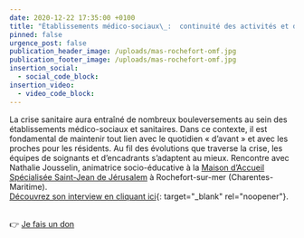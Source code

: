 ```yaml
---
date: 2020-12-22 17:35:00 +0100
title: "Établissements médico-sociaux\_:  continuité des activités et des liens familiaux, enjeux majeurs de la crise sanitaire"
pinned: false
urgence_post: false
publication_header_image: /uploads/mas-rochefort-omf.jpg
publication_footer_image: /uploads/mas-rochefort-omf.jpg
insertion_social:
  - social_code_block:
insertion_video:
  - video_code_block:
---
```


La crise sanitaire aura entra&icirc;né de nombreux bouleversements au sein des établissements médico-sociaux et sanitaires. Dans ce contexte, il est fondamental de maintenir tout lien avec le quotidien &laquo; d’avant &raquo; et avec les proches pour les résidents. Au fil des évolutions que traverse la crise, les équipes de soignants et d’encadrants s’adaptent au mieux. Rencontre avec Nathalie Jousselin, animatrice socio-éducative &agrave; la [Maison d’Accueil Spécialisée Saint-Jean de Jérusalem](https://etablissements.ordredemaltefrance.org/handicap/saint-jean-jerusalem/) &agrave; Rochefort-sur-mer (Charentes- Maritime).<br>[Découvrez son interview en cliquant ici](https://www.ordredemaltefrance.org/actualites/sante/etablissements-medico-sociaux-le-maintien-des-activites-et-des-liens-familiaux-un-enjeu-majeur){: target="_blank" rel="noopener"}.

<br>👉&nbsp;[Je fais un don](https://don.ordredemaltefrance.org/b/mon-don)

